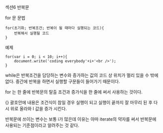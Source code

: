 섹션6 반복문



for 문
문법
```
for(초기화; 반복조건; 반복이 될 때마다 실행되는 코드){
    반복해서 실행될 코드
}
```
예제
```
for(var i = 0; i < 10; i++){
    document.write('coding everybody'+i+'<br />');
}
```
while은 반복조건을 담당하는 변수와 증가하는 값의 코드 상 위치가 멀리 있을 수 밖에 없다.
중간에 반복을 하면서 실행할 구문들이 들어가기 때문이다.

for 는 한 줄에 반복문의 탈출 조건과 증가식을 한 줄에 써서 사용하는 것이다.

{} 괄호안에 내용은 조건식이 참일 경우 실행이 되고 실행이 끝까지 잘 마무리 된 후 다시 위로 올라와 I 값을 증가 시킨다.

반복문에 쓰이는 변수는 보통 i가 많은데 이유는 아마 iterate의 약자를 써서 반복문에 사용되는 기준점이라고 알려주는 것 같다.
